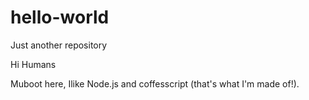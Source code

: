 # hello-world
Just another repository

Hi Humans 

Muboot here, Ilike Node.js and coffesscript (that's what I'm made of!).

